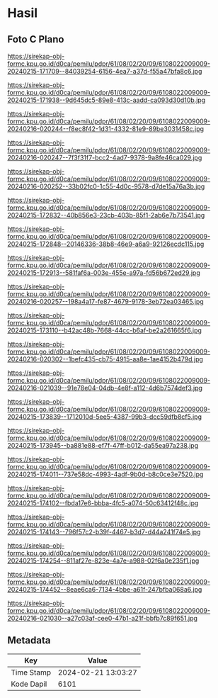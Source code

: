 # Hasil

## Foto C Plano

https://sirekap-obj-formc.kpu.go.id/d0ca/pemilu/pdpr/61/08/02/20/09/6108022009009-20240215-171709--84039254-6156-4ea7-a37d-f55a47bfa8c6.jpg

https://sirekap-obj-formc.kpu.go.id/d0ca/pemilu/pdpr/61/08/02/20/09/6108022009009-20240215-171938--9d645dc5-89e8-413c-aadd-ca093d30d10b.jpg

https://sirekap-obj-formc.kpu.go.id/d0ca/pemilu/pdpr/61/08/02/20/09/6108022009009-20240216-020244--f8ec8f42-1d31-4332-81e9-89be3031458c.jpg

https://sirekap-obj-formc.kpu.go.id/d0ca/pemilu/pdpr/61/08/02/20/09/6108022009009-20240216-020247--7f3f31f7-bcc2-4ad7-9378-9a8fe46ca029.jpg

https://sirekap-obj-formc.kpu.go.id/d0ca/pemilu/pdpr/61/08/02/20/09/6108022009009-20240216-020252--33b02fc0-1c55-4d0c-9578-d7de15a76a3b.jpg

https://sirekap-obj-formc.kpu.go.id/d0ca/pemilu/pdpr/61/08/02/20/09/6108022009009-20240215-172832--40b856e3-23cb-403b-85f1-2ab6e7b73541.jpg

https://sirekap-obj-formc.kpu.go.id/d0ca/pemilu/pdpr/61/08/02/20/09/6108022009009-20240215-172848--20146336-38b8-46e9-a6a9-92126ecdc115.jpg

https://sirekap-obj-formc.kpu.go.id/d0ca/pemilu/pdpr/61/08/02/20/09/6108022009009-20240215-172913--581faf6a-003e-455e-a97a-fd56b672ed29.jpg

https://sirekap-obj-formc.kpu.go.id/d0ca/pemilu/pdpr/61/08/02/20/09/6108022009009-20240216-020257--198a4a17-fe87-4679-9178-3eb72ea03465.jpg

https://sirekap-obj-formc.kpu.go.id/d0ca/pemilu/pdpr/61/08/02/20/09/6108022009009-20240215-173110--b42ac48b-7668-44cc-b6af-be2a261665f6.jpg

https://sirekap-obj-formc.kpu.go.id/d0ca/pemilu/pdpr/61/08/02/20/09/6108022009009-20240216-020302--1befc435-cb75-4915-aa8e-1ae4152b479d.jpg

https://sirekap-obj-formc.kpu.go.id/d0ca/pemilu/pdpr/61/08/02/20/09/6108022009009-20240216-021039--91e78e04-04db-4e8f-a112-4d6b7574def3.jpg

https://sirekap-obj-formc.kpu.go.id/d0ca/pemilu/pdpr/61/08/02/20/09/6108022009009-20240215-173839--1712010d-5ee5-4387-99b3-dcc59dfb8cf5.jpg

https://sirekap-obj-formc.kpu.go.id/d0ca/pemilu/pdpr/61/08/02/20/09/6108022009009-20240215-173945--ba881e88-ef7f-47ff-b012-da55ea97a238.jpg

https://sirekap-obj-formc.kpu.go.id/d0ca/pemilu/pdpr/61/08/02/20/09/6108022009009-20240215-174011--737e58dc-4993-4adf-9b0d-b8c0ce3e7520.jpg

https://sirekap-obj-formc.kpu.go.id/d0ca/pemilu/pdpr/61/08/02/20/09/6108022009009-20240215-174102--fbda17e6-bbba-4fc5-a074-50c63412f48c.jpg

https://sirekap-obj-formc.kpu.go.id/d0ca/pemilu/pdpr/61/08/02/20/09/6108022009009-20240215-174143--796f57c2-b39f-4467-b3d7-d44a241f74e5.jpg

https://sirekap-obj-formc.kpu.go.id/d0ca/pemilu/pdpr/61/08/02/20/09/6108022009009-20240215-174254--811af27e-823e-4a7e-a988-02f6a0e235f1.jpg

https://sirekap-obj-formc.kpu.go.id/d0ca/pemilu/pdpr/61/08/02/20/09/6108022009009-20240215-174452--8eae6ca6-7134-4bbe-a61f-247bfba068a6.jpg

https://sirekap-obj-formc.kpu.go.id/d0ca/pemilu/pdpr/61/08/02/20/09/6108022009009-20240216-021030--a27c03af-cee0-47b1-a21f-bbfb7c89f651.jpg


## Metadata

| Key        | Value               |
| ---------- | ------------------- |
| Time Stamp | 2024-02-21 13:03:27 |
| Kode Dapil | 6101                |



